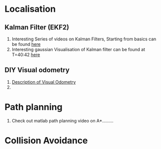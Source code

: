 
# Localisation
## Kalman Filter (EKF2)
1. Interesting Series of videos on Kalman Filters, Starting from basics can be found [here](https://www.youtube.com/watch?v=HCd-leV8OkU&t=1305s&ab_channel=Dr.ShaneRoss) 
2. Interesting gaussian Visualisation of Kalman filter can be found at T=40:42 [here](https://www.youtube.com/watch?v=E-6paM_Iwfc&ab_channel=CyrillStachniss)  

## DIY Visual odometry
1. [Description of Visual Odometry](https://medium.com/@rushideshmukh23/visual-odometry-a-practical-guide-71ddff1687cd) 
2. 




# Path planning
1. Check out matlab path planning video on A*.........




# Collision Avoidance


